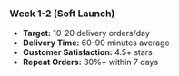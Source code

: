 ### Week 1-2 (Soft Launch)
- **Target:** 10-20 delivery orders/day
- **Delivery Time:** 60-90 minutes average
- **Customer Satisfaction:** 4.5+ stars
- **Repeat Orders:** 30%+ within 7 days

